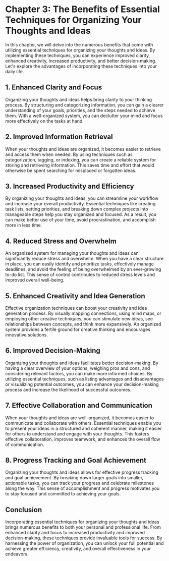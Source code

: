 Chapter 3: The Benefits of Essential Techniques for Organizing Your Thoughts and Ideas
======================================================================================

In this chapter, we will delve into the numerous benefits that come with utilizing essential techniques for organizing your thoughts and ideas. By implementing these techniques, you can experience improved clarity, enhanced creativity, increased productivity, and better decision-making. Let's explore the advantages of incorporating these techniques into your daily life.

**1. Enhanced Clarity and Focus**
---------------------------------

Organizing your thoughts and ideas helps bring clarity to your thinking process. By structuring and categorizing information, you can gain a clearer understanding of your goals, priorities, and the steps needed to achieve them. With a well-organized system, you can declutter your mind and focus more effectively on the tasks at hand.

**2. Improved Information Retrieval**
-------------------------------------

When your thoughts and ideas are organized, it becomes easier to retrieve and access them when needed. By using techniques such as categorization, tagging, or indexing, you can create a reliable system for storing and retrieving information. This saves time and effort that would otherwise be spent searching for misplaced or forgotten ideas.

**3. Increased Productivity and Efficiency**
--------------------------------------------

By organizing your thoughts and ideas, you can streamline your workflow and increase your overall productivity. Essential techniques like creating task lists, setting priorities, and breaking down complex projects into manageable steps help you stay organized and focused. As a result, you can make better use of your time, avoid procrastination, and accomplish more in less time.

**4. Reduced Stress and Overwhelm**
-----------------------------------

An organized system for managing your thoughts and ideas can significantly reduce stress and overwhelm. When you have a clear structure in place, you can easily identify and prioritize tasks, effectively manage deadlines, and avoid the feeling of being overwhelmed by an ever-growing to-do list. This sense of control contributes to reduced stress levels and improved overall well-being.

**5. Enhanced Creativity and Idea Generation**
----------------------------------------------

Effective organization techniques can boost your creativity and idea generation process. By visually mapping connections, using mind maps, or employing other creative techniques, you can stimulate new ideas, see relationships between concepts, and think more expansively. An organized system provides a fertile ground for creative thinking and encourages innovative solutions.

**6. Improved Decision-Making**
-------------------------------

Organizing your thoughts and ideas facilitates better decision-making. By having a clear overview of your options, weighing pros and cons, and considering relevant factors, you can make more informed choices. By utilizing essential techniques, such as listing advantages and disadvantages or visualizing potential outcomes, you can enhance your decision-making process and increase the likelihood of successful outcomes.

**7. Effective Collaboration and Communication**
------------------------------------------------

When your thoughts and ideas are well-organized, it becomes easier to communicate and collaborate with others. Essential techniques enable you to present your ideas in a structured and coherent manner, making it easier for others to understand and engage with your thoughts. This fosters effective collaboration, improves teamwork, and enhances the overall flow of communication.

**8. Progress Tracking and Goal Achievement**
---------------------------------------------

Organizing your thoughts and ideas allows for effective progress tracking and goal achievement. By breaking down larger goals into smaller, actionable tasks, you can track your progress and celebrate milestones along the way. This sense of accomplishment and progress motivates you to stay focused and committed to achieving your goals.

**Conclusion**
--------------

Incorporating essential techniques for organizing your thoughts and ideas brings numerous benefits to both your personal and professional life. From enhanced clarity and focus to increased productivity and improved decision-making, these techniques provide invaluable tools for success. By harnessing the power of organization, you can unlock your full potential and achieve greater efficiency, creativity, and overall effectiveness in your endeavors.
